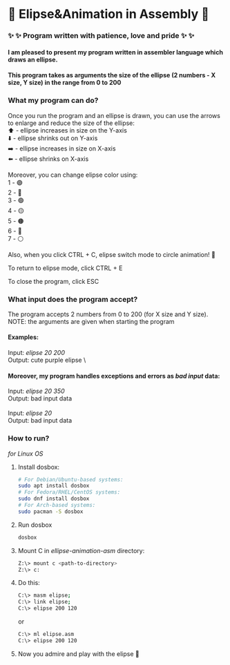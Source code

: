 # :star2: Elipse&Animation in Assembly :star2:
### :sparkles: :sparkles: Program written with patience, love and pride :sparkles: :sparkles:

#### I am pleased to present my program written in assembler language which draws an ellipse.
#### This program takes as arguments the size of the ellipse (2 numbers - X size, Y size) in the range from 0 to 200

### What my program can do?
Once you run the program and an ellipse is drawn, you can use the arrows to enlarge and reduce the size of the ellipse: \
:arrow_up: - ellipse increases in size on the Y-axis\
:arrow_down: - ellipse shrinks out on Y-axis\
:arrow_right: - ellipse increases in size on X-axis\
:arrow_left: - ellipse shrinks on X-axis

Moreover, you can change elipse color using:\
1 - :purple_circle: \
2 - :large_blue_circle: \
3 - :green_circle: \
4 - :yellow_circle: \
5 - :orange_circle: \
6 - :red_circle: \
7 - :white_circle:

Also, when you click CTRL + C, elipse switch mode to circle animation! :star2: 

To return to elipse mode, click CTRL + E

To close the program, click ESC

### What input does the program accept?
The program accepts 2 numbers from 0 to 200 (for X size and Y size).
NOTE: the arguments are given when starting the program

#### Examples:
Input: *elipse 20 200* \
Output: cute purple elipse \

#### Moreover, my program handles exceptions and errors as *bad input* data:
Input: *elipse 20 350*\
Output: bad input data\
\
Input: *elipse 20*\
Output: bad input data

### How to run?
*for Linux OS*
1. Install dosbox:
    ```bash
    # For Debian/Ubuntu-based systems:
    sudo apt install dosbox
    # For Fedora/RHEL/CentOS systems:
    sudo dnf install dosbox
    # For Arch-based systems:
    sudo pacman -S dosbox
2. Run dosbox
    ```bash
    dosbox
    ```
3. Mount C in *ellipse-animation-asm* directory:
    ```bash
    Z:\> mount c <path-to-directory>
    Z:\> c:
    ```
4. Do this:
    ```bash
    C:\> masm elipse;
    C:\> link elipse;
    C:\> elipse 200 120
    ```
   or
    ```bash
    C:\> ml elipse.asm
    C:\> elipse 200 120
    ```
5. Now you admire and play with the elipse :full_moon_with_face:
